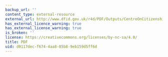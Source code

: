 ```yaml
---
backup_url: ''
content_type: external-resource
external_url: http://www.dfid.gov.uk/r4d/PDF/Outputs/CentreOnCitizenship/Comparative_Anecdotalism_WD.pdf
has_external_licence_warning: true
has_external_license_warning: true
is_broken: ''
license: https://creativecommons.org/licenses/by-nc-sa/4.0/
title: PDF
uid: d0117dec-f674-4aa8-85b8-9eb159d5ff6d
---
```

